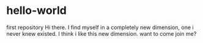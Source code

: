 # hello-world
first repository
Hi there. I find myself in a completely new dimension, one i never knew existed.
I think i like this new dimension. want to come join me?
